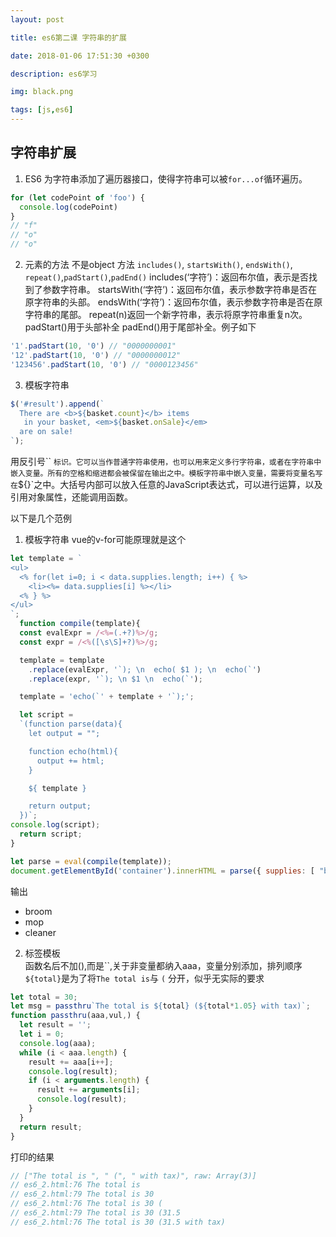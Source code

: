 ```yaml
---
layout: post

title: es6第二课 字符串的扩展

date: 2018-01-06 17:51:30 +0300

description: es6学习

img: black.png

tags: [js,es6]
---
```

## 字符串扩展
1. ES6 为字符串添加了遍历器接口，使得字符串可以被`for...of`循环遍历。
```javascript
for (let codePoint of 'foo') {
  console.log(codePoint)
}
// "f"
// "o"
// "o"
```

2. 元素的方法 不是object 方法
`includes()`, `startsWith()`, `endsWith()`, `repeat()`,`padStart()`,`padEnd()`
includes(‘字符’)：返回布尔值，表示是否找到了参数字符串。
startsWith(‘字符’)：返回布尔值，表示参数字符串是否在原字符串的头部。
endsWith(‘字符’)：返回布尔值，表示参数字符串是否在原字符串的尾部。
repeat(n)返回一个新字符串，表示将原字符串重复n次。
padStart()用于头部补全
padEnd()用于尾部补全。例子如下
```javascript
'1'.padStart(10, '0') // "0000000001"
'12'.padStart(10, '0') // "0000000012"
'123456'.padStart(10, '0') // "0000123456"
```

3. 模板字符串 
```javascript
$('#result').append(`
  There are <b>${basket.count}</b> items
   in your basket, <em>${basket.onSale}</em>
  are on sale!
`);
```

用反引号`` `标识。它可以当作普通字符串使用，也可以用来定义多行字符串，或者在字符串中嵌入变量。所有的空格和缩进都会被保留在输出之中。模板字符串中嵌入变量，需要将变量名写在`${}`之中。大括号内部可以放入任意的JavaScript表达式，可以进行运算，以及引用对象属性，还能调用函数。


以下是几个范例
1. 模板字符串 vue的v-for可能原理就是这个
```javascript
let template = `
<ul>
  <% for(let i=0; i < data.supplies.length; i++) { %>
    <li><%= data.supplies[i] %></li>
  <% } %>
</ul>
`;
  function compile(template){
  const evalExpr = /<%=(.+?)%>/g;
  const expr = /<%([\s\S]+?)%>/g;

  template = template
    .replace(evalExpr, '`); \n  echo( $1 ); \n  echo(`')
    .replace(expr, '`); \n $1 \n  echo(`');

  template = 'echo(`' + template + '`);';

  let script =
  `(function parse(data){
    let output = "";

    function echo(html){
      output += html;
    }

    ${ template }

    return output;
  })`;
console.log(script);
  return script;
}

let parse = eval(compile(template));
document.getElementById('container').innerHTML = parse({ supplies: [ "broom", "mop", "cleaner" ] });
```
输出
* broom
* mop
* cleaner


2. 标签模板  
函数名后不加(),而是``,关于非变量都纳入aaa，变量分别添加，排列顺序 `${total}`是为了将`The total is`与 `(` 分开，似乎无实际的要求
```javascript
let total = 30;
let msg = passthru`The total is ${total} (${total*1.05} with tax)`;
function passthru(aaa,vul,) {
  let result = '';
  let i = 0;
  console.log(aaa);
  while (i < aaa.length) {
    result += aaa[i++];
    console.log(result);
    if (i < arguments.length) {
      result += arguments[i];
      console.log(result);
    }
  }
  return result;
}
```
打印的结果
```javascript
// ["The total is ", " (", " with tax)", raw: Array(3)]
// es6_2.html:76 The total is 
// es6_2.html:79 The total is 30
// es6_2.html:76 The total is 30 (
// es6_2.html:79 The total is 30 (31.5
// es6_2.html:76 The total is 30 (31.5 with tax)
```







